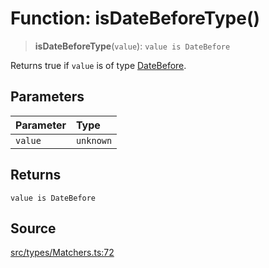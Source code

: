 # Function: isDateBeforeType()

> **isDateBeforeType**(`value`): `value is DateBefore`

Returns true if `value` is of type [DateBefore](../type-aliases/DateBefore.md).

## Parameters

| Parameter | Type |
| :------ | :------ |
| `value` | `unknown` |

## Returns

`value is DateBefore`

## Source

[src/types/Matchers.ts:72](https://github.com/gpbl/react-day-picker/blob/a604fd23887c832117da414a9c63b1b84efb97d9/src/types/Matchers.ts#L72)
